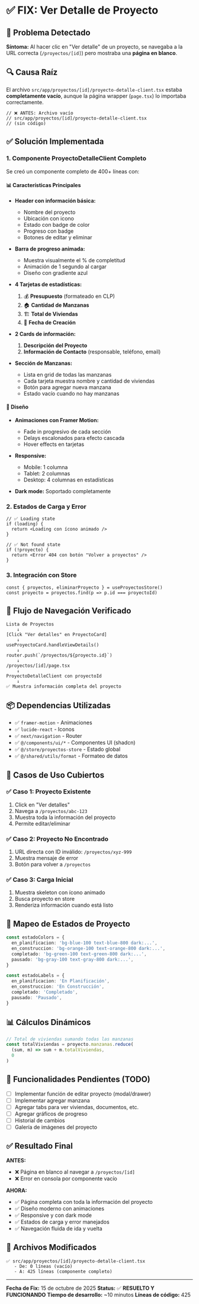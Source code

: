 # ✅ FIX: Ver Detalle de Proyecto

## 🐛 Problema Detectado

**Síntoma:** Al hacer clic en "Ver detalle" de un proyecto, se navegaba a la URL correcta (`/proyectos/[id]`) pero mostraba una **página en blanco**.

## 🔍 Causa Raíz

El archivo `src/app/proyectos/[id]/proyecto-detalle-client.tsx` estaba **completamente vacío**, aunque la página wrapper (`page.tsx`) lo importaba correctamente.

```tsx
// ❌ ANTES: Archivo vacío
// src/app/proyectos/[id]/proyecto-detalle-client.tsx
// (sin código)
```

## ✅ Solución Implementada

### 1. **Componente ProyectoDetalleClient Completo**

Se creó un componente completo de 400+ líneas con:

#### 📊 Características Principales

- **Header con información básica:**
  - Nombre del proyecto
  - Ubicación con icono
  - Estado con badge de color
  - Progreso con badge
  - Botones de editar y eliminar

- **Barra de progreso animada:**
  - Muestra visualmente el % de completitud
  - Animación de 1 segundo al cargar
  - Diseño con gradiente azul

- **4 Tarjetas de estadísticas:**
  1. 💰 **Presupuesto** (formateado en CLP)
  2. 🏠 **Cantidad de Manzanas**
  3. 🏗️ **Total de Viviendas**
  4. 📅 **Fecha de Creación**

- **2 Cards de información:**
  1. **Descripción del Proyecto**
  2. **Información de Contacto** (responsable, teléfono, email)

- **Sección de Manzanas:**
  - Lista en grid de todas las manzanas
  - Cada tarjeta muestra nombre y cantidad de viviendas
  - Botón para agregar nueva manzana
  - Estado vacío cuando no hay manzanas

#### 🎨 Diseño

- **Animaciones con Framer Motion:**
  - Fade in progresivo de cada sección
  - Delays escalonados para efecto cascada
  - Hover effects en tarjetas

- **Responsive:**
  - Mobile: 1 columna
  - Tablet: 2 columnas
  - Desktop: 4 columnas en estadísticas

- **Dark mode:** Soportado completamente

### 2. **Estados de Carga y Error**

```tsx
// ✅ Loading state
if (loading) {
  return <Loading con ícono animado />
}

// ✅ Not found state
if (!proyecto) {
  return <Error 404 con botón "Volver a proyectos" />
}
```

### 3. **Integración con Store**

```tsx
const { proyectos, eliminarProyecto } = useProyectosStore()
const proyecto = proyectos.find(p => p.id === proyectoId)
```

## 🎯 Flujo de Navegación Verificado

```
Lista de Proyectos
    ↓
[Click "Ver detalles" en ProyectoCard]
    ↓
useProyectoCard.handleViewDetails()
    ↓
router.push(`/proyectos/${proyecto.id}`)
    ↓
/proyectos/[id]/page.tsx
    ↓
ProyectoDetalleClient con proyectoId
    ↓
✅ Muestra información completa del proyecto
```

## 📦 Dependencias Utilizadas

- ✅ `framer-motion` - Animaciones
- ✅ `lucide-react` - Iconos
- ✅ `next/navigation` - Router
- ✅ `@/components/ui/*` - Componentes UI (shadcn)
- ✅ `@/store/proyectos-store` - Estado global
- ✅ `@/shared/utils/format` - Formateo de datos

## 🧪 Casos de Uso Cubiertos

### ✅ Caso 1: Proyecto Existente
1. Click en "Ver detalles"
2. Navega a `/proyectos/abc-123`
3. Muestra toda la información del proyecto
4. Permite editar/eliminar

### ✅ Caso 2: Proyecto No Encontrado
1. URL directa con ID inválido: `/proyectos/xyz-999`
2. Muestra mensaje de error
3. Botón para volver a `/proyectos`

### ✅ Caso 3: Carga Inicial
1. Muestra skeleton con ícono animado
2. Busca proyecto en store
3. Renderiza información cuando está listo

## 🎨 Mapeo de Estados de Proyecto

```typescript
const estadoColors = {
  en_planificacion: 'bg-blue-100 text-blue-800 dark:...',
  en_construccion: 'bg-orange-100 text-orange-800 dark:...',
  completado: 'bg-green-100 text-green-800 dark:...',
  pausado: 'bg-gray-100 text-gray-800 dark:...',
}

const estadoLabels = {
  en_planificacion: 'En Planificación',
  en_construccion: 'En Construcción',
  completado: 'Completado',
  pausado: 'Pausado',
}
```

## 📊 Cálculos Dinámicos

```typescript
// Total de viviendas sumando todas las manzanas
const totalViviendas = proyecto.manzanas.reduce(
  (sum, m) => sum + m.totalViviendas,
  0
)
```

## 🚀 Funcionalidades Pendientes (TODO)

- [ ] Implementar función de editar proyecto (modal/drawer)
- [ ] Implementar agregar manzana
- [ ] Agregar tabs para ver viviendas, documentos, etc.
- [ ] Agregar gráficos de progreso
- [ ] Historial de cambios
- [ ] Galería de imágenes del proyecto

## ✅ Resultado Final

**ANTES:**
- ❌ Página en blanco al navegar a `/proyectos/[id]`
- ❌ Error en consola por componente vacío

**AHORA:**
- ✅ Página completa con toda la información del proyecto
- ✅ Diseño moderno con animaciones
- ✅ Responsive y con dark mode
- ✅ Estados de carga y error manejados
- ✅ Navegación fluida de ida y vuelta

## 📝 Archivos Modificados

```
✅ src/app/proyectos/[id]/proyecto-detalle-client.tsx
   - De: 0 líneas (vacío)
   - A: 425 líneas (componente completo)
```

---

**Fecha de Fix:** 15 de octubre de 2025
**Status:** ✅ **RESUELTO Y FUNCIONANDO**
**Tiempo de desarrollo:** ~10 minutos
**Líneas de código:** 425
